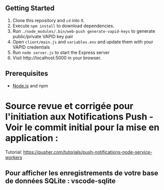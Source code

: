 
## Getting Started

1. Clone this repository and `cd` into it.
2. Execute `npm install` to download dependencies.
3. Run `./node_modules/.bin/web-push generate-vapid-keys` to generate public/private VAPID key pair
4. Open `client/main.js` and `variables.env` and update them with your VAPID credentials
5. Run `node server.js` to start the Express server
6. Visit http://localhost:5000 in your browser.

## Prerequisites

- [Node.js](https://nodejs.org/en) and npm


# Source revue et corrigée pour l'initiation aux Notifications Push - Voir le commit initial pour la mise en application :

Tutorial: https://pusher.com/tutorials/push-notifications-node-service-workers


## Pour afficher les enregistrements de votre base de données SQLite : vscode-sqlite

